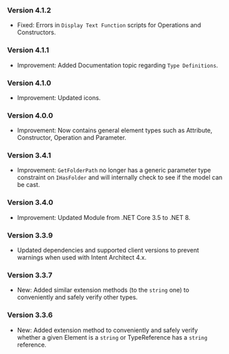 ### Version 4.1.2

- Fixed: Errors in `Display Text Function` scripts for Operations and Constructors.

### Version 4.1.1

- Improvement: Added Documentation topic regarding `Type Definitions`.

### Version 4.1.0

- Improvement: Updated icons.

### Version 4.0.0

- Improvement: Now contains general element types such as Attribute, Constructor, Operation and Parameter.

### Version 3.4.1

- Improvement: `GetFolderPath` no longer has a generic parameter type constraint on `IHasFolder` and will internally check to see if the model can be cast.

### Version 3.4.0

- Improvement: Updated Module from .NET Core 3.5 to .NET 8.

### Version 3.3.9

- Updated dependencies and supported client versions to prevent warnings when used with Intent Architect 4.x.

### Version 3.3.7

- New: Added similar extension methods (to the `string` one) to conveniently and safely verify other types.

### Version 3.3.6

- New: Added extension method to conveniently and safely verify whether a given Element is a `string` or TypeReference has a `string` reference.